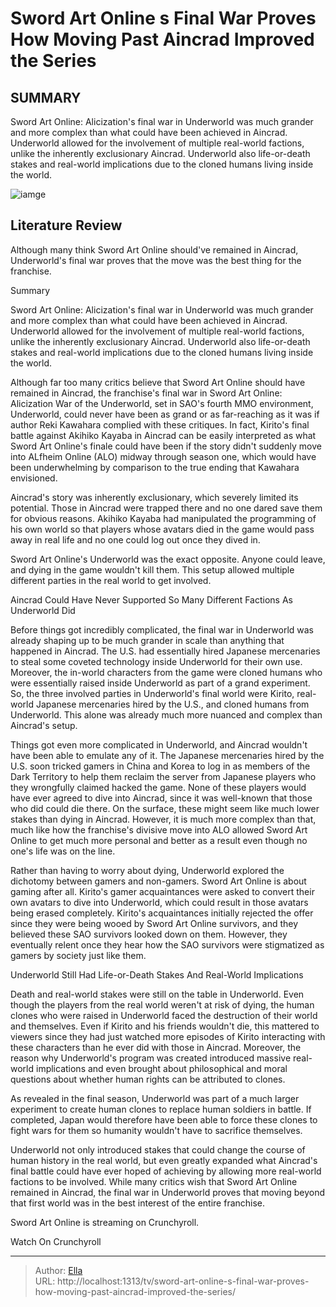 # Sword Art Online s Final War Proves How Moving Past Aincrad Improved the Series


## SUMMARY 



  Sword Art Online: Alicization&#39;s final war in Underworld was much grander and more complex than what could have been achieved in Aincrad.   Underworld allowed for the involvement of multiple real-world factions, unlike the inherently exclusionary Aincrad.   Underworld also life-or-death stakes and real-world implications due to the cloned humans living inside the world.  

![iamge](https://static1.srcdn.com/wordpress/wp-content/uploads/2023/12/sword-art-online-alicitization-anime-key-visual.jpg)

## Literature Review
Although many think Sword Art Online should&#39;ve remained in Aincrad, Underworld&#39;s final war proves that the move was the best thing for the franchise.


Summary

  Sword Art Online: Alicization&#39;s final war in Underworld was much grander and more complex than what could have been achieved in Aincrad.   Underworld allowed for the involvement of multiple real-world factions, unlike the inherently exclusionary Aincrad.   Underworld also life-or-death stakes and real-world implications due to the cloned humans living inside the world.  






Although far too many critics believe that Sword Art Online should have remained in Aincrad, the franchise&#39;s final war in Sword Art Online: Alicization War of the Underworld, set in SAO&#39;s fourth MMO environment, Underworld, could never have been as grand or as far-reaching as it was if author Reki Kawahara complied with these critiques. In fact, Kirito&#39;s final battle against Akihiko Kayaba in Aincrad can be easily interpreted as what Sword Art Online&#39;s finale could have been if the story didn&#39;t suddenly move into ALfheim Online (ALO) midway through season one, which would have been underwhelming by comparison to the true ending that Kawahara envisioned.

Aincrad&#39;s story was inherently exclusionary, which severely limited its potential. Those in Aincrad were trapped there and no one dared save them for obvious reasons. Akihiko Kayaba had manipulated the programming of his own world so that players whose avatars died in the game would pass away in real life and no one could log out once they dived in.


 

Sword Art Online&#39;s Underworld was the exact opposite. Anyone could leave, and dying in the game wouldn&#39;t kill them. This setup allowed multiple different parties in the real world to get involved.


 Aincrad Could Have Never Supported So Many Different Factions As Underworld Did 
          

Before things got incredibly complicated, the final war in Underworld was already shaping up to be much grander in scale than anything that happened in Aincrad. The U.S. had essentially hired Japanese mercenaries to steal some coveted technology inside Underworld for their own use. Moreover, the in-world characters from the game were cloned humans who were essentially raised inside Underworld as part of a grand experiment. So, the three involved parties in Underworld&#39;s final world were Kirito, real-world Japanese mercenaries hired by the U.S., and cloned humans from Underworld. This alone was already much more nuanced and complex than Aincrad&#39;s setup.

Things got even more complicated in Underworld, and Aincrad wouldn&#39;t have been able to emulate any of it. The Japanese mercenaries hired by the U.S. soon tricked gamers in China and Korea to log in as members of the Dark Territory to help them reclaim the server from Japanese players who they wrongfully claimed hacked the game. None of these players would have ever agreed to dive into Aincrad, since it was well-known that those who did could die there. On the surface, these might seem like much lower stakes than dying in Aincrad. However, it is much more complex than that, much like how the franchise&#39;s divisive move into ALO allowed Sword Art Online to get much more personal and better as a result even though no one&#39;s life was on the line.

Rather than having to worry about dying, Underworld explored the dichotomy between gamers and non-gamers. Sword Art Online is about gaming after all. Kirito&#39;s gamer acquaintances were asked to convert their own avatars to dive into Underworld, which could result in those avatars being erased completely. Kirito&#39;s acquaintances initially rejected the offer since they were being wooed by Sword Art Online survivors, and they believed these SAO survivors looked down on them. However, they eventually relent once they hear how the SAO survivors were stigmatized as gamers by society just like them.



 Underworld Still Had Life-or-Death Stakes And Real-World Implications 
          

Death and real-world stakes were still on the table in Underworld. Even though the players from the real world weren&#39;t at risk of dying, the human clones who were raised in Underworld faced the destruction of their world and themselves. Even if Kirito and his friends wouldn&#39;t die, this mattered to viewers since they had just watched more episodes of Kirito interacting with these characters than he ever did with those in Aincrad. Moreover, the reason why Underworld&#39;s program was created introduced massive real-world implications and even brought about philosophical and moral questions about whether human rights can be attributed to clones.

As revealed in the final season, Underworld was part of a much larger experiment to create human clones to replace human soldiers in battle. If completed, Japan would therefore have been able to force these clones to fight wars for them so humanity wouldn&#39;t have to sacrifice themselves.

          

Underworld not only introduced stakes that could change the course of human history in the real world, but even greatly expanded what Aincrad&#39;s final battle could have ever hoped of achieving by allowing more real-world factions to be involved. While many critics wish that Sword Art Online remained in Aincrad, the final war in Underworld proves that moving beyond that first world was in the best interest of the entire franchise.

Sword Art Online is streaming on Crunchyroll.

Watch On Crunchyroll



---

> Author: [Ella](https://instagram.hk.cn/)  
> URL: http://localhost:1313/tv/sword-art-online-s-final-war-proves-how-moving-past-aincrad-improved-the-series/  


